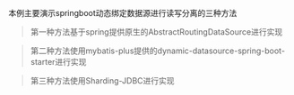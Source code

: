 本例主要演示springboot动态绑定数据源进行读写分离的三种方法

> 第一种方法基于spring提供原生的AbstractRoutingDataSource进行实现

> 第二种方法使用mybatis-plus提供的dynamic-datasource-spring-boot-starter进行实现

> 第三种方法使用Sharding-JDBC进行实现



 
  